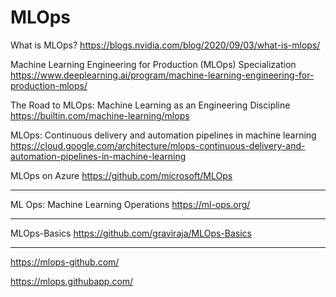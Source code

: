 # MLOps

What is MLOps?
<https://blogs.nvidia.com/blog/2020/09/03/what-is-mlops/>

Machine Learning Engineering for Production (MLOps) Specialization
<https://www.deeplearning.ai/program/machine-learning-engineering-for-production-mlops/>

The Road to MLOps: Machine Learning as an Engineering Discipline
<https://builtin.com/machine-learning/mlops>

MLOps: Continuous delivery and automation pipelines in machine learning
<https://cloud.google.com/architecture/mlops-continuous-delivery-and-automation-pipelines-in-machine-learning>

MLOps on Azure
<https://github.com/microsoft/MLOps>

---

ML Ops: Machine Learning Operations
<https://ml-ops.org/>

---

MLOps-Basics
<https://github.com/graviraja/MLOps-Basics>

---

<https://mlops-github.com/>

<https://mlops.githubapp.com/>
